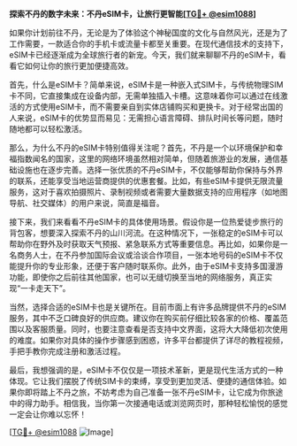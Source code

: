 **探索不丹的数字未来：不丹eSIM卡，让旅行更智能[[TG💪+ @esim1088](https://t.me/s/esim1088)]**

如果你计划前往不丹，无论是为了体验这个神秘国度的文化与自然风光，还是为了工作需要，一款适合你的手机卡或流量卡都至关重要。在现代通信技术的支持下，eSIM卡已经逐渐成为全球旅行者的新宠。今天，我们就来聊聊不丹的eSIM卡，看看它如何让你的旅行更加便捷高效。

首先，什么是eSIM卡？简单来说，eSIM卡是一种嵌入式SIM卡，与传统物理SIM卡不同，它直接集成在设备内部，无需单独插入卡槽。这意味着你可以通过在线激活的方式使用eSIM卡，而不需要亲自到实体店铺购买和更换卡。对于经常出国的人来说，eSIM卡的优势显而易见：无需担心语言障碍、排队时间长等问题，随时随地都可以轻松激活。

那么，为什么不丹的eSIM卡特别值得关注呢？首先，不丹是一个以环境保护和幸福指数闻名的国家，这里的网络环境虽然相对简单，但随着旅游业的发展，通信基础设施也在逐步完善。选择一张优质的不丹eSIM卡，不仅能够帮助你保持与外界的联系，还能享受当地运营商提供的优惠套餐。比如，有些eSIM卡提供无限流量服务，这对于喜欢拍摄照片、录制视频或者需要大量数据支持的应用程序（如地图导航、社交媒体）的用户来说，简直是福音。

接下来，我们来看看不丹eSIM卡的具体使用场景。假设你是一位热爱徒步旅行的背包客，想要深入探索不丹的山川河流。在这种情况下，一张稳定的eSIM卡可以帮助你在野外及时获取天气预报、紧急联系方式等重要信息。再比如，如果你是一名商务人士，在不丹参加国际会议或洽谈合作项目，一张本地号码的eSIM卡不仅能提升你的专业形象，还便于客户随时联系你。此外，由于eSIM卡支持多国漫游功能，即使你之后前往其他国家，也可以无缝切换至当地的网络服务，真正实现“一卡走天下”。

当然，选择合适的eSIM卡也是关键所在。目前市面上有许多品牌提供不丹的eSIM服务，其中不乏口碑良好的供应商。建议你在购买前仔细比较各家的价格、覆盖范围以及客服质量。同时，也要注意查看是否支持中文界面，这将大大降低初次使用的难度。如果你对具体的操作步骤感到困惑，许多平台都提供了详尽的教程视频，手把手教你完成注册和激活过程。

最后，我想强调的是，eSIM卡不仅仅是一项技术革新，更是现代生活方式的一种体现。它让我们摆脱了传统SIM卡的束缚，享受到更加灵活、便捷的通信体验。如果你即将踏上不丹之旅，不妨考虑为自己准备一张不丹eSIM卡，让它成为你旅途中的得力助手。相信我，当你第一次接通电话或浏览网页时，那种轻松愉悦的感觉一定会让你难以忘怀！

[[TG💪+ @esim1088](https://t.me/s/esim1088) ![Image](https://i.postimg.cc/4NQfJmqS/Snipaste-2025-05-13-00-14-12.png)]